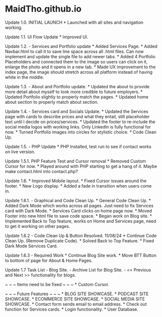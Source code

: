# MaidTho.github.io

Update 1.0. INITIAL LAUNCH
    * Launched with all sites and navigation working.

Update 1.1. UI Flow Update
    * Improved UI.

Update 1.2. - Services and Portfolio update
    * Added Services Page.
    * Added Navbar.html to call it to save line space across all .html files. Can now implement and update the single file to add newer tabs. 
    * Added 4 Portfolio Placeholders and connected them to the image so users can click on it, enlarge the photo and it opens in a new tab. 
    * Made UX improvement to the index page, the image should stretch across all platform instead of having white in the middle.

Update 1.3. - About and Portfolio update.
    * Updated the about to provide more detail about myself to look more credible to future employers.
    * Updated Portfolio slightly to properly match the pages.
    * Updated home about section to properly match about section.

Update 1.4. - Services card and Socials Update.
    * Updated the Services page with cards to describe prices and what they entail, still placeholder text until I decide on prices/services.
    * Updated the footer to re-include the social media logos with working links. Only LinkedIn is fully functional for now.
    * Turned Portfolio images into circles for stylistic choice.
    * Code Clean Up.

Update 1.5. - PHP Update
    * PHP Installed, test run to see if contact works on live version.

Update 1.5.1. PHP Feature Test and Cursor removal
    * Removed Custom Cursor for now.
    * Played around with PHP starting to get a hang of it. Maybe make contact.html into contact.php?

Update 1.6.
    * Improved Mobile layout.
    * Fixed Cursor issues around the footer.
    * New Logo display.
    * Added a fade in transition when users come in.

Update 1.6.1. - Graphical and Code Clean Up.
    * General Code Clean Up.
    * Added Dark Mode which works across all pages. Just need to fix Services card with Dark Mode.
    * Services Card clicks on home page now.
    * Moved Footer into new html file to save code space.
    * Began work on Blog site.
    * Implemented Back to Top feature, works on Home and Services page, need to get it working on other pages.

Update 1.6.2 - Code Clean Up & Button Resolved. 11/08/24
    * Continue Code Clean Up. (Remove Duplicate Code).
    * Solved Back to Top Feature.
    * Fixed Dark Mode Services Card.

Update 1.6.3 - Required Work
    * Continue Blog Site work.
    * Move BTT Button to bottom of page for About & Home Pages.

Update 1.7 Task List
    - Blog Site.
    - Archive List for Blog Site.
    - << Previous and Next >> functionality for blogs.
    
~ ~ ~ Items need to be fixed ~ ~ ~ 
    * Custom Cursor.  

~ ~ ~ Future Features ~ ~ ~
    * BLOG SITE SHOWCASE.
    * PODCAST SITE SHOWCASE.
    * ECOMMERCE SITE SHOWCASE.
    * SOCIAL MEDIA SITE SHOWCASE.
    * Contact form sends email to email address.
    * Check out function for Services cards.
    * Login functionality.
    * User Database.